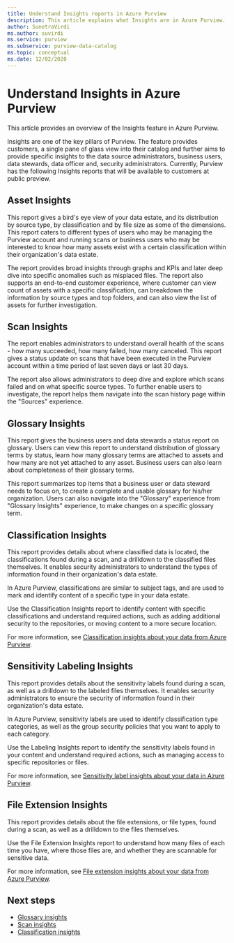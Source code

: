 ```yaml
---
title: Understand Insights reports in Azure Purview
description: This article explains what Insights are in Azure Purview.
author: SunetraVirdi
ms.author: suvirdi
ms.service: purview
ms.subservice: purview-data-catalog
ms.topic: conceptual
ms.date: 12/02/2020
---
```


# Understand Insights in Azure Purview

This article provides an overview of the Insights feature in Azure Purview.

Insights are one of the key pillars of Purview. The feature provides customers, a single pane of glass view into their catalog and further aims to provide specific insights to the data source administrators, business users, data stewards, data officer and, security administrators. Currently, Purview has the following Insights reports that will be available to customers at public preview.

## Asset Insights

This report gives a bird's eye view of your data estate, and its distribution by source type, by classification and by file size as some of the dimensions. This report caters to different types of users who may be managing the Purview account and running scans or business users who may be interested to know how many assets exist with a certain classification within their organization's data estate. 

The report provides broad insights through graphs and KPIs and later deep dive into specific anomalies such as misplaced files. The report also supports an end-to-end customer experience, where customer can view count of assets with a specific classification, can breakdown the information by source types and top folders, and can also view the list of assets for further investigation.

## Scan Insights

The report enables administrators to understand overall health of the scans - how many succeeded, how many failed, how many canceled. This report gives a status update on scans that have been executed in the Purview account within a time period of last seven days or last 30 days.

The report also allows administrators to deep dive and explore which scans failed and on what specific source types. To further enable users to investigate, the report helps them navigate into the scan history page within the "Sources" experience.

## Glossary Insights

This report gives the business users and data stewards a status report on glossary. Users can view this report to understand distribution of glossary terms by status, learn how many glossary terms are attached to assets and how many are not yet attached to any asset. Business users can also learn about completeness of their glossary terms. 

This report summarizes top items that a business user or data steward needs to focus on, to create a complete and usable glossary for his/her organization. Users can also navigate into the "Glossary" experience from "Glossary Insights" experience, to make changes on a specific glossary term.

## Classification Insights

This report provides details about where classified data is located, the classifications found during a scan, and a drilldown to the classified files themselves. It enables security administrators to understand the types of information found in their organization's data estate. 

In Azure Purview, classifications are similar to subject tags, and are used to mark and identify content of a specific type in your data estate.

Use the Classification Insights report to identify content with specific classifications and understand required actions, such as adding additional security to the repositories, or moving content to a more secure location.

For more information, see [Classification insights about your data from Azure Purview](classification-insights.md).

## Sensitivity Labeling Insights

This report provides details about the sensitivity labels found during a scan, as well as a drilldown to the labeled files themselves. It enables security administrators to ensure the security of information found in their organization's data estate. 

In Azure Purview, sensitivity labels are used to identify classification type categories, as well as the group security policies that you want to apply to each category.

Use the Labeling Insights report to identify the sensitivity labels found in your content and understand required actions, such as managing access to specific repositories or files.

For more information, see [Sensitivity label insights about your data in Azure Purview](sensitivity-insights.md).

## File Extension Insights

This report provides details about the file extensions, or file types, found during a scan, as well as a drilldown to the files themselves. 

Use the File Extension Insights report  to understand how many files of each time you have, where those files are, and whether they are scannable for sensitive data.

For more information, see [File extension insights about your data from Azure Purview](file-extension-insights.md).

## Next steps

* [Glossary insights](glossary-insights.md)
* [Scan insights](scan-insights.md)
* [Classification insights](./classification-insights.md)
